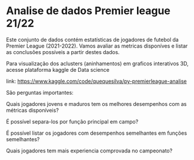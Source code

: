 # Analise de dados Premier league 21/22

Este conjunto de dados contém estatísticas de jogadores de futebol da Premier League (2021-2022). 
Vamos avaliar as metricas disponíves e listar as conclusões possíveis a partir destes dados.

Para visualização dos aclusters (aninhamentos) em graficos interativos 3D, acesse plataforma kaggle de Data science

link: https://www.kaggle.com/code/quequesilva/py-premierleague-analise

São perguntas importantes:

Quais jogadores jovens e maduros tem os melhores desempenhos com as métricas disponíveis?

É possível separa-los por função principal em campo?

É possível listar os jogadores com desempenhos semelhantes em funções semelhantes?

Quais jogadores tem mais experiencia comprovada no campeonato?
